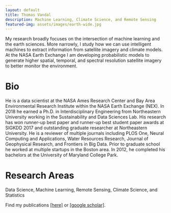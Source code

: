 ```yaml
---
layout: default
title: Thomas Vandal 
description: Machine Learning, Climate Science, and Remote Sensing 
featured-img: assets/images/earth-wide.jpg
---
```


My research broadly focuses on the intersection of machine learning and the earth sciences.  More narrowly, I study how we can use intelligent machines to extract information from satellite imagery and climate models. At the NASA Earth Exchange I am developing probabilistic models to generate higher spatial, temporal, and spectral resolution satellite imagery to better monitor the environment. 

# Bio

He is a data scientist at the NASA Ames Research Center and Bay Area Environmental Research Institute within the NASA Earth Exchange (NEX). In 2018 he earned a Ph.D. in Interdisciplinary Engineering from Northeastern University working in the Sustainability and Data Sciences Lab. His research has won runner-up best paper and runner-up best student paper awards at SIGKDD 2017 and outstanding graduate researcher at Northeastern University.  He is a reviewer of multiple journals including PLOS One, Neural Computing and Applications, Water Resources Research, Journal of Geophysical Research, and Frontiers in Big Data. Prior to graduate school he worked at multiple startups in the Boston area.  In 2012, he completed his bachelors at the University of Maryland College Park.

# Research Areas
Data Science, Machine Learning, Remote Sensing, Climate Science, and Statistics

Find my publications [[here]](publications.html) or [[google scholar]](https://scholar.google.com/citations?hl=en&user=8cLfchMAAAAJ).
